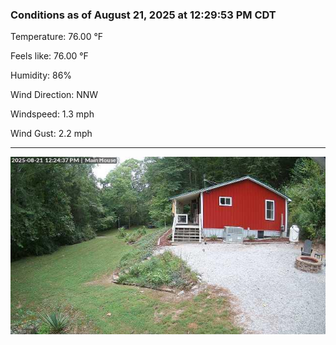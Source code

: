### Conditions as of August 21, 2025 at 12:29:53 PM CDT 

Temperature: 76.00 &deg;F

Feels like: 76.00 &deg;F

Humidity: 86%

Wind Direction: NNW

Windspeed: 1.3 mph

Wind Gust: 2.2 mph

---

<img src="./images/latest.jpeg"/>

